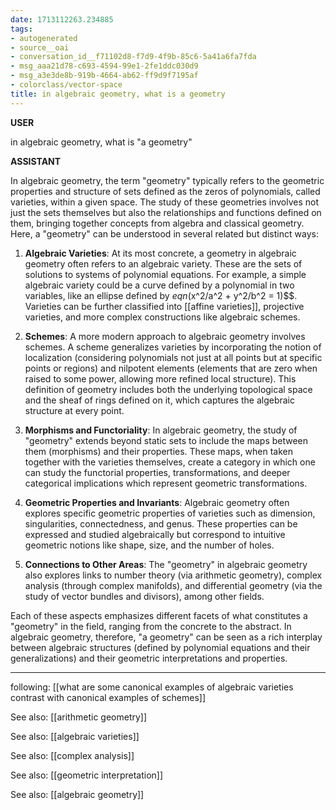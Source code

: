 ```yaml
---
date: 1713112263.234885
tags:
- autogenerated
- source__oai
- conversation_id__f71102d8-f7d9-4f9b-85c6-5a41a6fa7fda
- msg_aaa21d78-c693-4594-99e1-2fe1ddc030d9
- msg_a3e3de8b-919b-4664-ab62-ff9d9f7195af
- colorclass/vector-space
title: in algebraic geometry, what is a geometry
---
```


**USER**

in algebraic geometry, what is "a geometry"


**ASSISTANT**

In algebraic geometry, the term "geometry" typically refers to the geometric properties and structure of sets defined as the zeros of polynomials, called varieties, within a given space. The study of these geometries involves not just the sets themselves but also the relationships and functions defined on them, bringing together concepts from algebra and classical geometry. Here, a "geometry" can be understood in several related but distinct ways:

1. **Algebraic Varieties**: At its most concrete, a geometry in algebraic geometry often refers to an algebraic variety. These are the sets of solutions to systems of polynomial equations. For example, a simple algebraic variety could be a curve defined by a polynomial in two variables, like an ellipse defined by $eqn$(x^2/a^2 + y^2/b^2 = 1)$$. Varieties can be further classified into [[affine varieties]], projective varieties, and more complex constructions like algebraic schemes.

2. **Schemes**: A more modern approach to algebraic geometry involves schemes. A scheme generalizes varieties by incorporating the notion of localization (considering polynomials not just at all points but at specific points or regions) and nilpotent elements (elements that are zero when raised to some power, allowing more refined local structure). This definition of geometry includes both the underlying topological space and the sheaf of rings defined on it, which captures the algebraic structure at every point.

3. **Morphisms and Functoriality**: In algebraic geometry, the study of "geometry" extends beyond static sets to include the maps between them (morphisms) and their properties. These maps, when taken together with the varieties themselves, create a category in which one can study the functorial properties, transformations, and deeper categorical implications which represent geometric transformations.

4. **Geometric Properties and Invariants**: Algebraic geometry often explores specific geometric properties of varieties such as dimension, singularities, connectedness, and genus. These properties can be expressed and studied algebraically but correspond to intuitive geometric notions like shape, size, and the number of holes.

5. **Connections to Other Areas**: The "geometry" in algebraic geometry also explores links to number theory (via arithmetic geometry), complex analysis (through complex manifolds), and differential geometry (via the study of vector bundles and divisors), among other fields.

Each of these aspects emphasizes different facets of what constitutes a "geometry" in the field, ranging from the concrete to the abstract. In algebraic geometry, therefore, "a geometry" can be seen as a rich interplay between algebraic structures (defined by polynomial equations and their generalizations) and their geometric interpretations and properties.


---


following: [[what are some canonical examples of algebraic varieties contrast with canonical examples of schemes]]

See also: [[arithmetic geometry]]


See also: [[algebraic varieties]]


See also: [[complex analysis]]


See also: [[geometric interpretation]]


See also: [[algebraic geometry]]